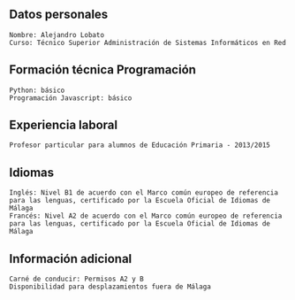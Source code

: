 ## Datos personales

	Nombre: Alejandro Lobato
	Curso: Técnico Superior Administración de Sistemas Informáticos en Red


## Formación técnica Programación

	Python: básico
	Programación Javascript: básico


## Experiencia laboral

	Profesor particular para alumnos de Educación Primaria - 2013/2015


## Idiomas

	Inglés: Nivel B1 de acuerdo con el Marco común europeo de referencia para las lenguas, certificado por la Escuela Oficial de Idiomas de Málaga
	Francés: Nivel A2 de acuerdo con el Marco común europeo de referencia para las lenguas, certificado por la Escuela Oficial de Idiomas de Málaga


## Información adicional

	Carné de conducir: Permisos A2 y B
	Disponibilidad para desplazamientos fuera de Málaga
